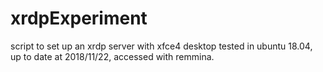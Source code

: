 # xrdpExperiment
script to set up an xrdp server with xfce4 desktop
tested in ubuntu 18.04, up to date at 2018/11/22, accessed with remmina.
